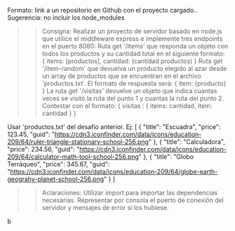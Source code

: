Formato: link a un repositorio en Github con el proyecto cargado.. 
Sugerencia: no incluir los node_modules

>> Consigna: Realizar un proyecto de servidor basado en node.js que utilice el middleware express e implemente tres endpoints en el puerto 8080:
Ruta get '/items' que responda un objeto con todos los productos y su cantidad total en el siguiente formato: { items: [productos], cantidad: (cantidad productos) }
Ruta get '/item-random' que devuelva un producto elegido al azar desde un array de productos que se encuentran en el archivo 'productos.txt'. El formato de respuesta será: { item: {producto} }
La ruta get '/visitas' devuelve un objeto que indica cuantas veces se visitó la ruta del punto 1 y cuantas la ruta del punto 2. Contestar con el formato:  { visitas : { items: cantidad, item: cantidad } }

Usar 'productos.txt' del desafío anterior. Ej:
[
  {
    "title": "Escuadra",
    "price": 123.45,
    "guid": "https://cdn3.iconfinder.com/data/icons/education-209/64/ruler-triangle-stationary-school-256.png"
  },
  {
    "title": "Calculadora",
    "price": 234.56,
    "guid": "https://cdn3.iconfinder.com/data/icons/education-209/64/calculator-math-tool-school-256.png"
  },
  {
    "title": "Globo Terráqueo",
    "price": 345.67,
    "guid": "https://cdn3.iconfinder.com/data/icons/education-209/64/globe-earth-geograhy-planet-school-256.png"
  }
]

>> Aclaraciones: 
Utilizar import para importar las dependencias necesarias.
Representar por consola el puerto de conexión del servidor y mensajes de error si los hubiese.



b
